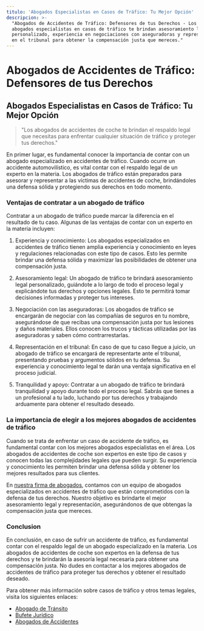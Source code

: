 ```yaml
---
titulo: 'Abogados Especialistas en Casos de Tráfico: Tu Mejor Opción'
descripcion: >-
  "Abogados de Accidentes de Tráfico: Defensores de tus Derechos - Los mejores
  abogados especialistas en casos de tráfico te brindan asesoramiento legal
  personalizado, experiencia en negociaciones con aseguradoras y representación
  en el tribunal para obtener la compensación justa que mereces."
---
```


# Abogados de Accidentes de Tráfico: Defensores de tus Derechos

## Abogados Especialistas en Casos de Tráfico: Tu Mejor Opción

> "Los abogados de accidentes de coche te brindan el respaldo legal que necesitas para enfrentar cualquier situación de tráfico y proteger tus derechos."

En primer lugar, es fundamental conocer la importancia de contar con un abogado especializado en accidentes de tráfico. Cuando ocurre un accidente automovilístico, es vital contar con el respaldo legal de un experto en la materia. Los abogados de tráfico están preparados para asesorar y representar a las víctimas de accidentes de coche, brindándoles una defensa sólida y protegiendo sus derechos en todo momento.

### Ventajas de contratar a un abogado de tráfico

Contratar a un abogado de tráfico puede marcar la diferencia en el resultado de tu caso. Algunas de las ventajas de contar con un experto en la materia incluyen:

1. Experiencia y conocimiento: Los abogados especializados en accidentes de tráfico tienen amplia experiencia y conocimiento en leyes y regulaciones relacionadas con este tipo de casos. Esto les permite brindar una defensa sólida y maximizar las posibilidades de obtener una compensación justa.

2. Asesoramiento legal: Un abogado de tráfico te brindará asesoramiento legal personalizado, guiándote a lo largo de todo el proceso legal y explicándote tus derechos y opciones legales. Esto te permitirá tomar decisiones informadas y proteger tus intereses.

3. Negociación con las aseguradoras: Los abogados de tráfico se encargarán de negociar con las compañías de seguros en tu nombre, asegurándose de que recibas una compensación justa por tus lesiones y daños materiales. Ellos conocen los trucos y tácticas utilizadas por las aseguradoras y saben cómo contrarrestarlas.

4. Representación en el tribunal: En caso de que tu caso llegue a juicio, un abogado de tráfico se encargará de representarte ante el tribunal, presentando pruebas y argumentos sólidos en tu defensa. Su experiencia y conocimiento legal te darán una ventaja significativa en el proceso judicial.

5. Tranquilidad y apoyo: Contratar a un abogado de tráfico te brindará tranquilidad y apoyo durante todo el proceso legal. Sabrás que tienes a un profesional a tu lado, luchando por tus derechos y trabajando arduamente para obtener el resultado deseado.

### La importancia de elegir a los mejores abogados de accidentes de tráfico

Cuando se trata de enfrentar un caso de accidente de tráfico, es fundamental contar con los mejores abogados especialistas en el área. Los abogados de accidentes de coche son expertos en este tipo de casos y conocen todas las complejidades legales que pueden surgir. Su experiencia y conocimiento les permiten brindar una defensa sólida y obtener los mejores resultados para sus clientes.

En [nuestra firma de abogados](https://www.firmadeabogados.com), contamos con un equipo de abogados especializados en accidentes de tráfico que están comprometidos con la defensa de tus derechos. Nuestro objetivo es brindarte el mejor asesoramiento legal y representación, asegurándonos de que obtengas la compensación justa que mereces.

### Conclusion

En conclusión, en caso de sufrir un accidente de tráfico, es fundamental contar con el respaldo legal de un abogado especializado en la materia. Los abogados de accidentes de coche son expertos en la defensa de tus derechos y te brindarán la asesoría legal necesaria para obtener una compensación justa. No dudes en contactar a los mejores abogados de accidentes de tráfico para proteger tus derechos y obtener el resultado deseado.

Para obtener más información sobre casos de tráfico y otros temas legales, visita los siguientes enlaces:

- [Abogado de Tránsito](abogado-de-transito)
- [Bufete Jurídico](bufete-juridico)
- [Abogados de Accidentes](abogados-de-accidentes)
